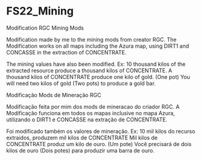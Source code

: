 # FS22_Mining

Modification RGC Mining Mods

Modification made by me to the mining mods from creator RGC.
The Modification works on all maps including the Azura map, using DIRT1 and CONCASSE in the extraction of CONCENTRATE.

The mining values have also been modified. Ex:
10 thousand kilos of the extracted resource produce a thousand kilos of CONCENTRATE.
A thousand kilos of CONCENTRATE produce one kilo of gold. (One pot)
You will need two kilos of gold (Two pots) to produce a gold bar.



Modificação Mods de Mineração RGC

Modificação feita por mim dos mods de mineracao do criador RGC.
A Modificação funciona em todos os mapas inclusive no mapa Azura, utilizando o DIRT1 e CONCASSE na extração de CONCENTRATE.

Foi modificado também os valores de mineração. Ex:
10 mil kilos do recurso extraidos, produzem mil kilos de CONCENTRATE
Mil kilos de CONCENTRATE produz um kilo de ouro. (Um pote)
Você precisará de dois kilos de ouro (Dois potes) para produzir uma barra de ouro.
